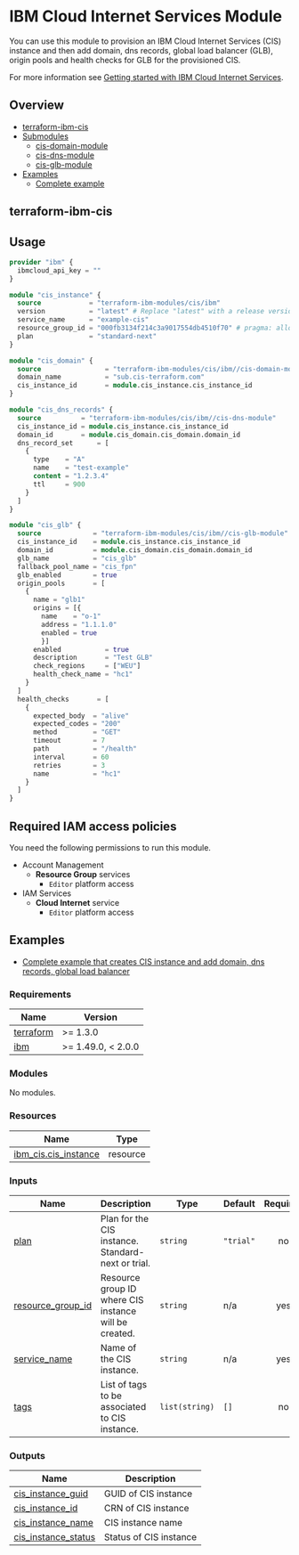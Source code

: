 # IBM Cloud Internet Services Module

You can use this module to provision an IBM Cloud Internet Services (CIS) instance and then add domain, dns records, global load balancer (GLB), origin pools and health checks for GLB for the provisioned CIS.

For more information see [Getting started with IBM Cloud Internet Services](https://cloud.ibm.com/docs/cis?topic=cis-getting-started).

<!-- BEGIN ADD_OVERVIEW HOOK -->
## Overview
* [terraform-ibm-cis](#terraform-ibm-cis)
* [Submodules](./modules)
    * [cis-domain-module](./modules/cis-domain-module)
    * [cis-dns-module](./modules/cis-dns-module)
    * [cis-glb-module](./modules/cis-glb-module)
* [Examples](./examples)
    * [Complete example](./examples/complete)

## terraform-ibm-cis
<!-- END AND_OVERVIEW HOOK -->

## Usage

```terraform
provider "ibm" {
  ibmcloud_api_key = ""
}

module "cis_instance" {
  source            = "terraform-ibm-modules/cis/ibm"
  version           = "latest" # Replace "latest" with a release version to lock into a specific release
  service_name      = "example-cis"
  resource_group_id = "000fb3134f214c3a9017554db4510f70" # pragma: allowlist secret
  plan              = "standard-next"
}

module "cis_domain" {
  source                = "terraform-ibm-modules/cis/ibm//cis-domain-module"
  domain_name           = "sub.cis-terraform.com"
  cis_instance_id       = module.cis_instance.cis_instance_id
}

module "cis_dns_records" {
  source          = "terraform-ibm-modules/cis/ibm//cis-dns-module"
  cis_instance_id = module.cis_instance.cis_instance_id
  domain_id       = module.cis_domain.cis_domain.domain_id
  dns_record_set      = [
    {
      type    = "A"
      name    = "test-example"
      content = "1.2.3.4"
      ttl     = 900
    }
  ]
}

module "cis_glb" {
  source             = "terraform-ibm-modules/cis/ibm//cis-glb-module"
  cis_instance_id    = module.cis_instance.cis_instance_id
  domain_id          = module.cis_domain.cis_domain.domain_id
  glb_name           = "cis_glb"
  fallback_pool_name = "cis_fpn"
  glb_enabled        = true
  origin_pools       = [
    {
      name = "glb1"
      origins = [{
        name    = "o-1"
        address = "1.1.1.0"
        enabled = true
        }]
      enabled           = true
      description       = "Test GLB"
      check_regions     = ["WEU"]
      health_check_name = "hc1"
    }
  ]
  health_checks       = [
    {
      expected_body  = "alive"
      expected_codes = "200"
      method         = "GET"
      timeout        = 7
      path           = "/health"
      interval       = 60
      retries        = 3
      name           = "hc1"
    }
  ]
}
```


## Required IAM access policies

You need the following permissions to run this module.

- Account Management
  - **Resource Group** services
    - `Editor` platform access
- IAM Services
  - **Cloud Internet** service
    - `Editor` platform access


## Examples

* [Complete example that creates CIS instance and add domain, dns records, global load balancer](examples/complete)


<!-- BEGINNING OF PRE-COMMIT-TERRAFORM DOCS HOOK -->
### Requirements

| Name | Version |
|------|---------|
| <a name="requirement_terraform"></a> [terraform](#requirement\_terraform) | >= 1.3.0 |
| <a name="requirement_ibm"></a> [ibm](#requirement\_ibm) | >= 1.49.0, < 2.0.0 |

### Modules

No modules.

### Resources

| Name | Type |
|------|------|
| [ibm_cis.cis_instance](https://registry.terraform.io/providers/IBM-Cloud/ibm/latest/docs/resources/cis) | resource |

### Inputs

| Name | Description | Type | Default | Required |
|------|-------------|------|---------|:--------:|
| <a name="input_plan"></a> [plan](#input\_plan) | Plan for the CIS instance. Standard-next or trial. | `string` | `"trial"` | no |
| <a name="input_resource_group_id"></a> [resource\_group\_id](#input\_resource\_group\_id) | Resource group ID where CIS instance will be created. | `string` | n/a | yes |
| <a name="input_service_name"></a> [service\_name](#input\_service\_name) | Name of the CIS instance. | `string` | n/a | yes |
| <a name="input_tags"></a> [tags](#input\_tags) | List of tags to be associated to CIS instance. | `list(string)` | `[]` | no |

### Outputs

| Name | Description |
|------|-------------|
| <a name="output_cis_instance_guid"></a> [cis\_instance\_guid](#output\_cis\_instance\_guid) | GUID of CIS instance |
| <a name="output_cis_instance_id"></a> [cis\_instance\_id](#output\_cis\_instance\_id) | CRN of CIS instance |
| <a name="output_cis_instance_name"></a> [cis\_instance\_name](#output\_cis\_instance\_name) | CIS instance name |
| <a name="output_cis_instance_status"></a> [cis\_instance\_status](#output\_cis\_instance\_status) | Status of CIS instance |
<!-- END OF PRE-COMMIT-TERRAFORM DOCS HOOK -->
